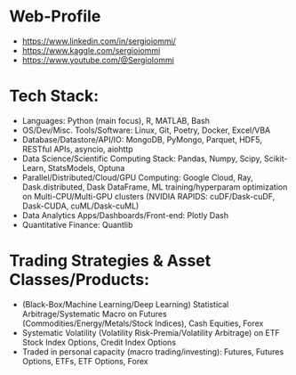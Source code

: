 # Web-Profile
- https://www.linkedin.com/in/sergioiommi/
- https://www.kaggle.com/sergioiommi
- https://www.youtube.com/@SergioIommi

# Tech Stack:
- Languages: Python (main focus), R, MATLAB, Bash
- OS/Dev/Misc. Tools/Software: Linux, Git, Poetry, Docker, Excel/VBA
- Database/Datastore/API/IO: MongoDB, PyMongo, Parquet, HDF5, RESTful APIs, asyncio, aiohttp
- Data Science/Scientific Computing Stack: Pandas, Numpy, Scipy, Scikit-Learn, StatsModels, Optuna
- Parallel/Distributed/Cloud/GPU Computing: Google Cloud, Ray, Dask.distributed, Dask DataFrame, ML training/hyperparam optimization on Multi-CPU/Multi-GPU clusters (NVIDIA RAPIDS: cuDF/Dask-cuDF, Dask-CUDA, cuML/Dask-cuML)
- Data Analytics Apps/Dashboards/Front-end: Plotly Dash
- Quantitative Finance: Quantlib

# Trading Strategies & Asset Classes/Products:
- (Black-Box/Machine Learning/Deep Learning) Statistical Arbitrage/Systematic Macro on Futures (Commodities/Energy/Metals/Stock Indices), Cash Equities, Forex
- Systematic Volatility (Volatility Risk-Premia/Volatility Arbitrage) on ETF Stock Index Options, Credit Index Options
- Traded in personal capacity (macro trading/investing): Futures, Futures Options, ETFs, ETF Options, Forex

<!--
**SergioIommi/SergioIommi** is a ✨ _special_ ✨ repository because its `README.md` (this file) appears on your GitHub profile.

Here are some ideas to get you started:

- 🔭 I’m currently working on ...
- 🌱 I’m currently learning ...
- 👯 I’m looking to collaborate on ...
- 🤔 I’m looking for help with ...
- 💬 Ask me about ...
- 📫 How to reach me: ...
- 😄 Pronouns: ...
- ⚡ Fun fact: ...
-->
